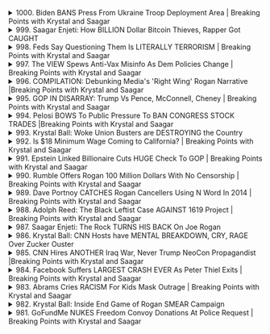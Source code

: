 <details>
<summary>1000. Biden BANS Press From Ukraine Troop Deployment Area | Breaking Points with Krystal and Saagar</summary><br>

<a href="https://www.youtube.com/watch?v=hMp_gEOtq7c" target="_blank">
    <img src="https://img.youtube.com/vi/hMp_gEOtq7c/maxresdefault.jpg" 
        alt="[Youtube]" width="200">
</a>

# Biden BANS Press From Ukraine Troop Deployment Area | Breaking Points with Krystal and Saagar


</details>

<details>
<summary>999. Saagar Enjeti: How BILLION Dollar Bitcoin Thieves, Rapper Got CAUGHT</summary><br>

<a href="https://www.youtube.com/watch?v=VWMl__wEU2Q" target="_blank">
    <img src="https://img.youtube.com/vi/VWMl__wEU2Q/maxresdefault.jpg" 
        alt="[Youtube]" width="200">
</a>

# Saagar Enjeti: How BILLION Dollar Bitcoin Thieves, Rapper Got CAUGHT


</details>

<details>
<summary>998. Feds Say Questioning Them Is LITERALLY TERRORISM | Breaking Points with Krystal and Saagar</summary><br>

<a href="https://www.youtube.com/watch?v=FMysNdhOvDo" target="_blank">
    <img src="https://img.youtube.com/vi/FMysNdhOvDo/maxresdefault.jpg" 
        alt="[Youtube]" width="200">
</a>

# Feds Say Questioning Them Is LITERALLY TERRORISM | Breaking Points with Krystal and Saagar


</details>

<details>
<summary>997. The VIEW Spews Anti-Vax Misinfo As Dem Policies Change | Breaking Points with Krystal and Saagar</summary><br>

<a href="https://www.youtube.com/watch?v=Bcq5YqCqagI" target="_blank">
    <img src="https://img.youtube.com/vi/Bcq5YqCqagI/maxresdefault.jpg" 
        alt="[Youtube]" width="200">
</a>

# The VIEW Spews Anti-Vax Misinfo As Dem Policies Change | Breaking Points with Krystal and Saagar


</details>

<details>
<summary>996. COMPILATION: Debunking Media's 'Right Wing' Rogan Narrative |Breaking Points with Krystal and Saagar</summary><br>

<a href="https://www.youtube.com/watch?v=QiejPMHhtTQ" target="_blank">
    <img src="https://img.youtube.com/vi/QiejPMHhtTQ/maxresdefault.jpg" 
        alt="[Youtube]" width="200">
</a>

# COMPILATION: Debunking Media's 'Right Wing' Rogan Narrative |Breaking Points with Krystal and Saagar


</details>

<details>
<summary>995. GOP IN DISARRAY: Trump Vs Pence, McConnell, Cheney | Breaking Points with Krystal and Saagar</summary><br>

<a href="https://www.youtube.com/watch?v=32-EhlhKZF8" target="_blank">
    <img src="https://img.youtube.com/vi/32-EhlhKZF8/maxresdefault.jpg" 
        alt="[Youtube]" width="200">
</a>

# GOP IN DISARRAY: Trump Vs Pence, McConnell, Cheney | Breaking Points with Krystal and Saagar


</details>

<details>
<summary>994. Pelosi BOWS To Public Pressure To BAN CONGRESS STOCK TRADES |Breaking Points with Krystal and Saagar</summary><br>

<a href="https://www.youtube.com/watch?v=3k0unyXzfhg" target="_blank">
    <img src="https://img.youtube.com/vi/3k0unyXzfhg/maxresdefault.jpg" 
        alt="[Youtube]" width="200">
</a>

# Pelosi BOWS To Public Pressure To BAN CONGRESS STOCK TRADES |Breaking Points with Krystal and Saagar


</details>

<details>
<summary>993. Krystal Ball: Woke Union Busters are DESTROYING the Country</summary><br>

<a href="https://www.youtube.com/watch?v=0yFybcs5jSI" target="_blank">
    <img src="https://img.youtube.com/vi/0yFybcs5jSI/maxresdefault.jpg" 
        alt="[Youtube]" width="200">
</a>

# Krystal Ball: Woke Union Busters are DESTROYING the Country


</details>

<details>
<summary>992. Is $18 Minimum Wage Coming to California? | Breaking Points with Krystal and Saagar</summary><br>

<a href="https://www.youtube.com/watch?v=MiWkHv8ruoM" target="_blank">
    <img src="https://img.youtube.com/vi/MiWkHv8ruoM/maxresdefault.jpg" 
        alt="[Youtube]" width="200">
</a>

# Is $18 Minimum Wage Coming to California? | Breaking Points with Krystal and Saagar


</details>

<details>
<summary>991. Epstein Linked Billionaire Cuts HUGE Check To GOP | Breaking Points with Krystal and Saagar</summary><br>

<a href="https://www.youtube.com/watch?v=1SVsQiyONDw" target="_blank">
    <img src="https://img.youtube.com/vi/1SVsQiyONDw/maxresdefault.jpg" 
        alt="[Youtube]" width="200">
</a>

# Epstein Linked Billionaire Cuts HUGE Check To GOP | Breaking Points with Krystal and Saagar


</details>

<details>
<summary>990. Rumble Offers Rogan 100 Million Dollars With No Censorship | Breaking Points with Krystal and Saagar</summary><br>

<a href="https://www.youtube.com/watch?v=X6z_b9869yE" target="_blank">
    <img src="https://img.youtube.com/vi/X6z_b9869yE/maxresdefault.jpg" 
        alt="[Youtube]" width="200">
</a>

# Rumble Offers Rogan 100 Million Dollars With No Censorship | Breaking Points with Krystal and Saagar


</details>

<details>
<summary>989. Dave Portnoy CATCHES Rogan Cancellers Using N Word In 2014 | Breaking Points with Krystal and Saagar</summary><br>

<a href="https://www.youtube.com/watch?v=vmnyYGKBRu0" target="_blank">
    <img src="https://img.youtube.com/vi/vmnyYGKBRu0/maxresdefault.jpg" 
        alt="[Youtube]" width="200">
</a>

# Dave Portnoy CATCHES Rogan Cancellers Using N Word In 2014 | Breaking Points with Krystal and Saagar


</details>

<details>
<summary>988. Adolph Reed: The Black Leftist Case AGAINST 1619 Project | Breaking Points with Krystal and Saagar</summary><br>

<a href="https://www.youtube.com/watch?v=dDvD3HJONTk" target="_blank">
    <img src="https://img.youtube.com/vi/dDvD3HJONTk/maxresdefault.jpg" 
        alt="[Youtube]" width="200">
</a>

# Adolph Reed: The Black Leftist Case AGAINST 1619 Project | Breaking Points with Krystal and Saagar


</details>

<details>
<summary>987. Saagar Enjeti: The Rock TURNS HIS BACK On Joe Rogan</summary><br>

<a href="https://www.youtube.com/watch?v=E2ySk1HQlyY" target="_blank">
    <img src="https://img.youtube.com/vi/E2ySk1HQlyY/maxresdefault.jpg" 
        alt="[Youtube]" width="200">
</a>

# Saagar Enjeti: The Rock TURNS HIS BACK On Joe Rogan


</details>

<details>
<summary>986. Krystal Ball: CNN Hosts have MENTAL BREAKDOWN, CRY, RAGE Over Zucker Ouster</summary><br>

<a href="https://www.youtube.com/watch?v=93r41c-xQvc" target="_blank">
    <img src="https://img.youtube.com/vi/93r41c-xQvc/maxresdefault.jpg" 
        alt="[Youtube]" width="200">
</a>

# Krystal Ball: CNN Hosts have MENTAL BREAKDOWN, CRY, RAGE Over Zucker Ouster


</details>

<details>
<summary>985. CNN Hires ANOTHER Iraq War, Never Trump NeoCon Propagandist |Breaking Points with Krystal and Saagar</summary><br>

<a href="https://www.youtube.com/watch?v=yjA08wZIpl4" target="_blank">
    <img src="https://img.youtube.com/vi/yjA08wZIpl4/maxresdefault.jpg" 
        alt="[Youtube]" width="200">
</a>

# CNN Hires ANOTHER Iraq War, Never Trump NeoCon Propagandist |Breaking Points with Krystal and Saagar


</details>

<details>
<summary>984. Facebook Suffers LARGEST CRASH EVER As Peter Thiel Exits | Breaking Points with Krystal and Saagar</summary><br>

<a href="https://www.youtube.com/watch?v=mH7XwTkBPeQ" target="_blank">
    <img src="https://img.youtube.com/vi/mH7XwTkBPeQ/maxresdefault.jpg" 
        alt="[Youtube]" width="200">
</a>

# Facebook Suffers LARGEST CRASH EVER As Peter Thiel Exits | Breaking Points with Krystal and Saagar


</details>

<details>
<summary>983. Abrams Cries RACISM For Kids Mask Outrage | Breaking Points with Krystal and Saagar</summary><br>

<a href="https://www.youtube.com/watch?v=BSm1hZPM-W4" target="_blank">
    <img src="https://img.youtube.com/vi/BSm1hZPM-W4/maxresdefault.jpg" 
        alt="[Youtube]" width="200">
</a>

# Abrams Cries RACISM For Kids Mask Outrage | Breaking Points with Krystal and Saagar


</details>

<details>
<summary>982. Krystal Ball: Inside End Game of Rogan SMEAR Campaign</summary><br>

<a href="https://www.youtube.com/watch?v=c2LHbYTJV9g" target="_blank">
    <img src="https://img.youtube.com/vi/c2LHbYTJV9g/maxresdefault.jpg" 
        alt="[Youtube]" width="200">
</a>

# Krystal Ball: Inside End Game of Rogan SMEAR Campaign


</details>

<details>
<summary>981. GoFundMe NUKES Freedom Convoy Donations At Police Request | Breaking Points with Krystal and Saagar</summary><br>

<a href="https://www.youtube.com/watch?v=s6sIQsT11w4" target="_blank">
    <img src="https://img.youtube.com/vi/s6sIQsT11w4/maxresdefault.jpg" 
        alt="[Youtube]" width="200">
</a>

# GoFundMe NUKES Freedom Convoy Donations At Police Request | Breaking Points with Krystal and Saagar


</details>

